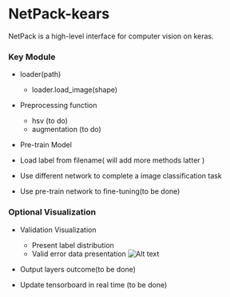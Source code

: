 # NetPack-kears
NetPack is a high-level interface for computer vision on keras. 
### Key Module
- loader(path)
    + loader.load_image(shape)

- Preprocessing function
    + hsv (to do)
    + augmentation (to do)

- Pre-train Model


- Load label from filename( will add more methods latter )
- Use different network to complete a image classification task
- Use pre-train network to fine-tuning(to be done)


### Optional Visualization
- Validation Visualization
    - Present label distribution
    - Valid error data presentation 
![Alt text](https://github.com/sysu-zjw/NetPack-keras/image/validset_error.png)




- Output layers outcome(to be done)


- Update tensorboard in real time (to be done)



